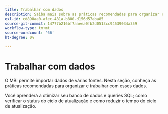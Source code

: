 ```yaml
---
title: Trabalhar com dados
description: Saiba mais sobre as práticas recomendadas para organizar e trabalhar com esses dados.
exl-id: cd898aa0-afec-481a-b800-d156d57aba85
source-git-commit: 14777b216bf7aaeea0fb2d0513cc94539034a359
workflow-type: tm+mt
source-wordcount: '66'
ht-degree: 0%

---
```


# Trabalhar com dados

O MBI permite importar dados de várias fontes. Nesta seção, conheça as práticas recomendadas para organizar e trabalhar com esses dados.

Você aprenderá a otimizar seu banco de dados e queries SQL; como verificar o status do ciclo de atualização e como reduzir o tempo do ciclo de atualização.
